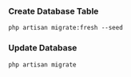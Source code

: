 ### Create Database Table

`php artisan migrate:fresh --seed`

### Update Database

`php artisan migrate`

